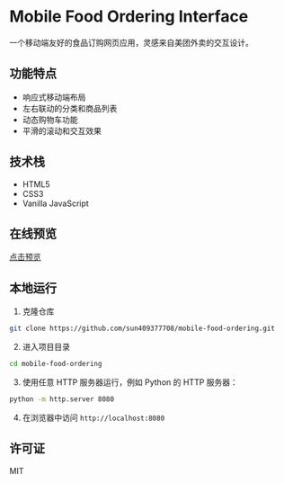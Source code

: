 # Mobile Food Ordering Interface

一个移动端友好的食品订购网页应用，灵感来自美团外卖的交互设计。

## 功能特点

- 响应式移动端布局
- 左右联动的分类和商品列表
- 动态购物车功能
- 平滑的滚动和交互效果

## 技术栈

- HTML5
- CSS3
- Vanilla JavaScript

## 在线预览

[点击预览](https://sun409377708.github.io/mobile-food-ordering/)

## 本地运行

1. 克隆仓库
```bash
git clone https://github.com/sun409377708/mobile-food-ordering.git
```

2. 进入项目目录
```bash
cd mobile-food-ordering
```

3. 使用任意 HTTP 服务器运行，例如 Python 的 HTTP 服务器：
```bash
python -m http.server 8080
```

4. 在浏览器中访问 `http://localhost:8080`

## 许可证

MIT
